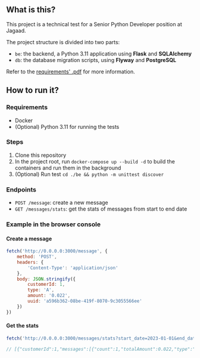 ## What is this?
This project is a technical test for a Senior Python Developer position at Jagaad.

The project structure is divided into two parts:
- `be`: the backend, a Python 3.11 application using **Flask** and **SQLAlchemy**
- `db`: the database migration scripts, using **Flyway** and **PostgreSQL**


Refer to the [requirements' .pdf](Jagaad%20_%20Senior%20Python%20Engineer%20-%20Test.pdf) for more information.

## How to run it?
### Requirements
- Docker
- (Optional) Python 3.11 for running the tests

### Steps
1. Clone this repository
2. In the project root, run `docker-compose up --build -d` to build the containers and run them in the background
3. (Optional) Run test `cd ./be && python -m unittest discover`

### Endpoints
- `POST /message`: create a new message
- `GET /messages/stats`: get the stats of messages from start to end date

### Example in the browser console
#### Create a message
```javascript
fetch('http://0.0.0.0:3000/message', {
    method: 'POST',
    headers: {
        'Content-Type': 'application/json'
    },
    body: JSON.stringify({
        customerId: 1,
        type: 'A',
        amount: '0.022',
        uuid: 'a596b362-08be-419f-8070-9c3055566ee'
    })
})
```

#### Get the stats
```javascript
fetch('http://0.0.0.0:3000/messages/stats?start_date=2023-01-01&end_date=2023-12-31').then(res => res.json()).then(console.log)

// [{"customerId":1,"messages":[{"count":1,"totalAmount":0.022,"type":"A"}]}]

```
